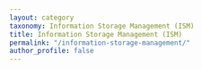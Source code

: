 ```yaml
---
layout: category
taxonomy: Information Storage Management (ISM)
title: Information Storage Management (ISM)
permalink: "/information-storage-management/"
author_profile: false
---
```

